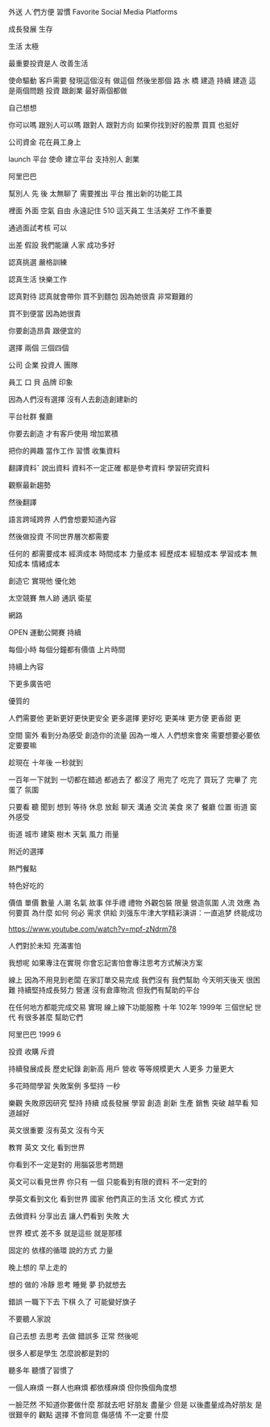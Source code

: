 外送 人˙們方便 習慣
Favorite Social Media Platforms


成長發展
生存

生活
太極

最重要投資是人
改善生活

使命驅動 客戶需要
 發現這個沒有 做這個 然後坐那個
  路 水 橋 建造 持續 建造
這是兩個問題
投資 跟創業
最好兩個都做

自己想想

你可以嗎
 跟別人可以嗎
  跟對人 跟對方向
   如果你找到好的股票 買買 也挺好

公司資金
 花在員工身上

 
launch 平台
使命 建立平台 支持別人 創業

阿里巴巴

幫別人
先 後
太無聊了
需要推出 平台
推出新的功能工具

裡面 外面 空氣 自由
永遠記住 510 這天員工
生活美好 工作不重要

通過面試考核 可以

出差
假設 我們能讓 人家 成功多好

認真挑選 嚴格訓練

認真生活 快樂工作

認真對待 認真就會帶你
買不到麵包
因為她很貴
非常艱難的

買不到便當
因為她很貴

你要創造昂貴
跟便宜的

選擇
兩個 三個四個

公司 企業 投資人 團隊

員工
口 貝 
品牌
印象

因為人們沒有選擇
沒有人去創造創建新的

平台社群
餐廳

你要去創造
才有客戶使用
增加累積

把你的興趣
當作工作
習慣
收集資料

翻譯資料ˇ
說出資料
資料不一定正確
都是參考資料
學習研究資料

觀察最新趨勢

然後翻譯

語言跨域跨界
人們會想要知道內容

然後做投資
不同世界層次都需要


任何的
都需要成本
經濟成本
時間成本
力量成本
經歷成本
經驗成本
學習成本
無知成本
情緒成本



創造它 實現他 優化她

太空競賽
 無人跡
 通訊 衛星

 網路
 
OPEN 運動公開賽
持續


每個小時 每個分鐘都有價值
上片時間

持續上內容



下更多廣告吧

優質的

人們需要他
更新更好更快更安全
更多選擇
更好吃
更美味
更方便
更香甜
更

空間
窗外
看到分為感受
創造你的流量
因為一堆人
人們想來會來
需要想要必要依定要要嘛

趁現在
十年後
一秒就到

一百年一下就到
一切都在錯過
都過去了
都沒了
用完了
吃完了
買玩了
完畢了
完蛋了
氛圍

只要看
聽
聞到
想到
等待
休息
放鬆
聊天
溝通
交流
美食 來了
餐廳
位置
街道
 窗外感受

 街道
 城市 建築
 樹木
 天氣
 風力
 雨量

 附近的選擇

 熱門餐點

 特色好吃的

 價值 單價 數量
  人潮
   名氣 故事 伴手禮 禮物 外觀包裝
   限量 營造氛圍 
   人流 效應
   為何要買
   為什麼
   如何
   何必
   需求
   供給
   刘强东牛津大学精彩演讲：一直追梦 终能成功

 https://www.youtube.com/watch?v=mpf-zNdrm78

 人們對於未知 充滿害怕

 我想呢 如果專注在實現 你會忘記害怕會專注思考方式解決方案

 線上 因為不用見到老闆 在家訂單交易完成
 我們沒有 我們幫助
 今天明天後天 很困難
 持續堅持成長努力 營運
 沒有倉庫物流 但我們有幫助的平台

 在任何地方都能完成交易 實現 線上線下功能服務
 十年
 102年
 1999年
 三個世紀 世代
 有很多甚麼 幫助它們

 阿里巴巴
 1999 6

 投資 收購
 斥資

 持續發展成長 歷史紀錄
  創新高
   用戶 營收 等等規模更大
   人更多 力量更大
   
多花時間學習 失敗案例
多堅持 一秒

樂觀
失敗原因研究
堅持 持續 成長發展 學習
創造 創新 生產 銷售 突破
越早看 知道越好

英文很重要 沒有英文 沒有今天

教育 英文 文化 看到世界

你看到不一定是對的
 用腦袋思考問題

 英文可以看見世界
 你只有 一個 只能看到有限的資料
 不一定對的

 學英文看到文化 看到世界 國家 他們真正的生活 文化 模式
 方式

 去做資料 分享出去
  讓人們看到
  失敗 大

  世界 模式 差不多 就是這些
   就是那樣 

   固定的 依樣的循環
   說的方式 力量

   晚上想的 早上走的

   想的 做的 冷靜 思考 睡覺 夢
   扔就想去

   錯誤 一職下下去 下棋 久了 可能變好旗子 

   不要聽人家說 

   自己去想 去思考 去做
   錯誤多 正常
   然後呢

很多人都是學生
怎麼說都是對的

聽多年 聽慣了習慣了

一個人麻煩 一群人也麻煩 都依樣麻煩
但你換個角度想

一臉茫然
 不知道你要做什麼
  那就去吧
  好朋友 盡量少 
  但是 以後盡量成為好朋友
  是很艱辛的 
  觀點 選擇 不會同意
  傷感情
  不一定要 什麼
